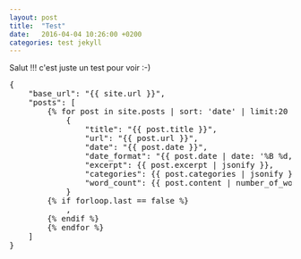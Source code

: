 ```yaml
---
layout: post
title:  "Test"
date:   2016-04-04 10:26:00 +0200
categories: test jekyll
---
```


Salut !!! c'est juste un test pour voir :-)

<pre>{
    "base_url": "{{ site.url }}",
    "posts": [
        {% for post in site.posts | sort: 'date' | limit:20 %}
            {
                "title": "{{ post.title }}",
                "url": "{{ post.url }}",
                "date": "{{ post.date }}",
                "date_format": "{{ post.date | date: '%B %d, %Y' }}",
                "excerpt": {{ post.excerpt | jsonify }},
                "categories": {{ post.categories | jsonify }},
                "word_count": {{ post.content | number_of_words }}
            }
        {% if forloop.last == false %}
            ,
        {% endif %}
        {% endfor %}
    ]
}</pre>
